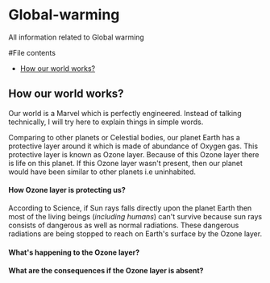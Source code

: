 # Global-warming
All information related to Global warming


#File contents

- [How our world works?](#how-our-world-works)


## How our world works?

Our world is a Marvel which is perfectly engineered. Instead of talking technically, I will try here to explain things in simple words.

Comparing to other planets or Celestial bodies, our planet Earth has a protective layer around it which is made of abundance of Oxygen gas. This protective layer is known as Ozone layer. Because of this Ozone layer there is life on this planet. If this Ozone layer wasn't present, then our planet would have been similar to other planets i.e uninhabited.

#### How Ozone layer is protecting us?

According to Science, if Sun rays falls directly upon the planet Earth then most of the living beings (_including humans_) can't survive because sun rays consists of dangerous as well as normal radiations. These dangerous radiations are being stopped to reach on Earth's surface by the Ozone layer.

#### What's happening to the Ozone layer?

#### What are the consequences if the Ozone layer is absent?
